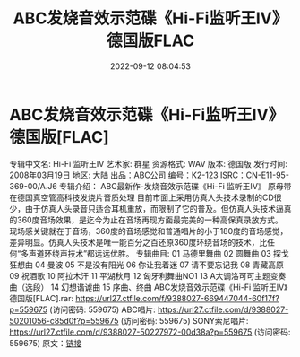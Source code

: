 ﻿---
title: ABC发烧音效示范碟《Hi-Fi监听王IV》德国版FLAC
date: 2022-09-12 08:04:53
categories: 试音碟、非卖品、发烧碟
tags: 纯音雅乐
---
# ABC发烧音效示范碟《Hi-Fi监听王IV》德国版[FLAC]

专辑中文名: Hi-Fi 监听王IV
艺术家: 群星
资源格式: WAV
版本: 德国版
发行时间: 2008年03月19日
地区: 大陆
出品：ABC公司
编号：K2-123
ISRC：CN-E11-95-369-00/A.J6
专辑介绍：
ABC最新作-发烧音效示范碟《Hi-Fi 监听王IV》 原母带在德国真空管高科技发烧片音质处理
目前市面上采用仿真人头技术录制的CD很少，由于仿真人头录音只适合耳机重放，而限制了它的普及。但仿真人头技术逼真的360度音场效果，是迄今为止在音场再现方面最完美的一种高保真录放方式。
现场感关键就在于音场，360度的音场感觉和普通唱片的小于180度的音场感觉，差异明显。仿真人头技术是唯一能百分之百还原360度环绕音场的技术，比任何“多声道环绕声技术”都远远优胜。
专辑曲目:
01 马德里舞曲
02 圆舞曲
03 探戈狂想曲
04 曼波
05 不是没有阳光
06 你让我着迷
07 请不要忘记我
08 青藏高原
09 祝酒歌
10 阿拉木汗
11 平湖秋月
12 匈牙利舞曲NO1
13 A大调洛可可主题变奏曲（选段）
14 幻想谐谑曲
15 序曲、终曲
ABC发烧音效示范碟《Hi-Fi 监听王IV》德国版[FLAC].rar: https://url27.ctfile.com/f/9388027-669447044-60f17f?p=559675
(访问密码: 559675)
ABC唱片: https://url27.ctfile.com/d/9388027-50201056-c85d0f?p=559675
(访问密码: 559675)
SONY索尼唱片: https://url27.ctfile.com/d/9388027-50227972-00d38a?p=559675
(访问密码: 559675)
原文：[链接](https://blog.sina.com.cn/s/blog_1647c7e7601030zd2.html)